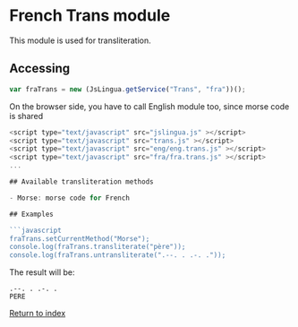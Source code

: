 # French Trans module

This module is used for transliteration.

## Accessing

```javascript
var fraTrans = new (JsLingua.getService("Trans", "fra"))();
```

On the browser side, you have to call English module too, since morse code is shared

```javascript
<script type="text/javascript" src="jslingua.js" ></script>
<script type="text/javascript" src="trans.js" ></script>
<script type="text/javascript" src="eng/eng.trans.js" ></script>
<script type="text/javascript" src="fra/fra.trans.js" ></script>
...

## Available transliteration methods

- Morse: morse code for French

## Examples

```javascript
fraTrans.setCurrentMethod("Morse");
console.log(fraTrans.transliterate("père"));
console.log(fraTrans.untransliterate(".--. . .-. ."));
```

The result will be:

```
.--. . .-. .
PERE
```

[Return to index](./index.md)
